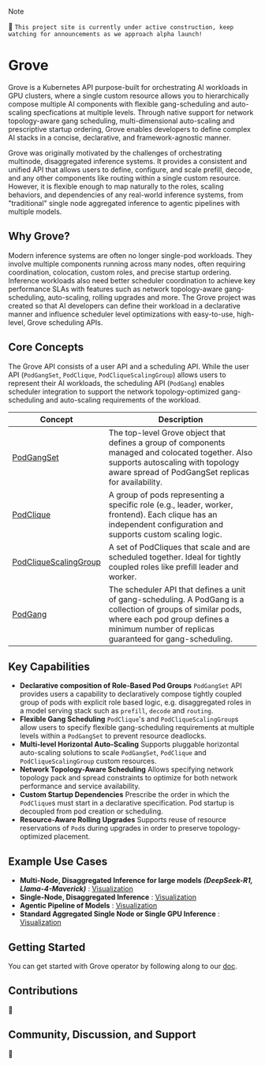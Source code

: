 > [!NOTE]
>
> :construction_worker: `This project site is currently under active construction, keep watching for announcements as we approach alpha launch!`

# Grove

Grove is a Kubernetes API purpose-built for orchestrating AI workloads in GPU clusters, where a single custom resource allows you to hierarchically compose multiple AI components with flexible gang-scheduling and auto-scaling specfications at multiple levels. Through native support for network topology-aware gang scheduling, multi-dimensional auto-scaling and prescriptive startup ordering, Grove enables developers to define complex AI stacks in a concise, declarative, and framework-agnostic manner.

Grove was originally motivated by the challenges of orchestrating multinode, disaggregated inference systems. It provides a consistent and unified API that allows users to define, configure, and scale prefill, decode, and any other components like routing within a single custom resource. However, it is flexible enough to map naturally to the roles, scaling behaviors, and dependencies of any real-world inference systems, from "traditional" single node aggregated inference to agentic pipelines with multiple models.

## Why Grove?

Modern inference systems are often no longer single-pod workloads. They involve multiple components running across many nodes, often requiring coordination, colocation, custom roles, and precise startup ordering. Inference workloads also need better scheduler coordination to achieve key performance SLAs with features such as network topology-aware gang-scheduling, auto-scaling, rolling upgrades and more. The Grove project was created so that AI developers can define their workload in a declarative manner and influence scheduler level optimizations with easy-to-use, high-level, Grove scheduling APIs.


## Core Concepts

The Grove API consists of a user API and a scheduling API. While the user API (`PodGangSet`, `PodClique`, `PodCliqueScalingGroup`) allows users to represent their AI workloads, the scheduling API (`PodGang`) enables scheduler integration to support the network topology-optimized gang-scheduling and auto-scaling requirements of the workload.

| Concept                                                      | Description                                                  |
| ------------------------------------------------------------ | ------------------------------------------------------------ |
| [PodGangSet](operator/api/core/v1alpha1/podgangset.go) | The top-level Grove object that defines a group of components managed and colocated together. Also supports autoscaling with topology aware spread of PodGangSet replicas for availability. |
| [PodClique](operator/api/core/v1alpha1/podclique.go) | A group of pods representing a specific role (e.g., leader, worker, frontend). Each clique has an independent configuration and supports custom scaling logic. |
| [PodCliqueScalingGroup](operator/api/core/v1alpha1/scalinggroup.go) | A set of PodCliques that scale and are scheduled together. Ideal for tightly coupled roles like prefill leader and worker. |
| [PodGang](scheduler/api/core/v1alpha1/podgang.go)            | The scheduler API that defines a unit of gang-scheduling. A PodGang is a collection of groups of similar pods, where each pod group defines a minimum number of replicas guaranteed for gang-scheduling. |


## Key Capabilities

- **Declarative composition of Role-Based Pod Groups**
  `PodGangSet` API provides users a capability to declaratively compose tightly coupled group of pods with explicit role based logic, e.g. disaggregated roles in a model serving stack such as `prefill`, `decode` and `routing`.
- **Flexible Gang Scheduling**
  `PodClique`'s and `PodCliqueScalingGroup`s allow users to specify flexible gang-scheduling requirements at multiple levels within a `PodGangSet` to prevent resource deadlocks.
- **Multi-level Horizontal Auto-Scaling**
  Supports pluggable horizontal auto-scaling solutions to scale `PodGangSet`, `PodClique` and `PodCliqueScalingGroup` custom resources.
- **Network Topology-Aware Scheduling**
  Allows specifying network topology pack and spread constraints to optimize for both network performance and service availability.
- **Custom Startup Dependencies**
  Prescribe the order in which the `PodClique`s must start in a declarative specification. Pod startup is decoupled from pod creation or scheduling.
- **Resource-Aware Rolling Upgrades**
  Supports reuse of resource reservations of `Pod`s during upgrades in order to preserve topology-optimized placement.

## Example Use Cases

- **Multi-Node, Disaggregated Inference for large models** ***(DeepSeek-R1, Llama-4-Maverick)*** : [Visualization](docs/assets/multinode-disaggregated.excalidraw.png)
- **Single-Node, Disaggregated Inference** : [Visualization](docs/assets/singlenode-disaggregated.excalidraw.png)
- **Agentic Pipeline of Models** : [Visualization](docs/assets/agentic-pipeline.excalidraw.png)
- **Standard Aggregated Single Node or Single GPU Inference** : [Visualization](docs/assets/singlenode-aggregated.excalidraw.png)

## Getting Started

You can get started with Grove operator by following along to our [doc](docs/getting-started.md).

## Contributions

:construction:

## Community, Discussion, and Support

:construction:
